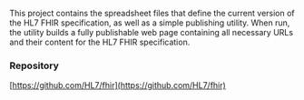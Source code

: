 This project contains the spreadsheet files that define the current version of the HL7 FHIR specification, as well as a simple publishing utility. When run, the utility builds a fully publishable web page containing all necessary URLs and their content for the HL7 FHIR specification.

### Repository
[https://github.com/HL7/fhir](https://github.com/HL7/fhir)